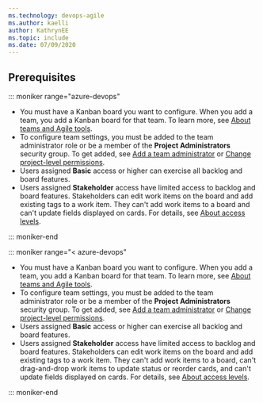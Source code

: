 ```yaml
---
ms.technology: devops-agile
ms.author: kaelli
author: KathrynEE
ms.topic: include
ms.date: 07/09/2020
---
```



## Prerequisites

::: moniker range="azure-devops"

* You must have a Kanban board you want to configure. When you add a team, you add a Kanban board for that team. To learn more, see [About teams and Agile tools](../../organizations/settings/about-teams-and-settings.md).
* To configure team settings, you must be added to the team administrator role or be a member of the **Project Administrators** security group. To get added, see [Add a team administrator](../../organizations/settings/add-team-administrator.md) or [Change project-level permissions](../../organizations/security/change-project-level-permissions.md).
* Users assigned **Basic** access or higher can exercise all backlog and board features.  
* Users assigned **Stakeholder** access have limited access to backlog and board features. Stakeholders can edit work items on the board and add existing tags to a work item. They can't add work items to a board and can't update fields displayed on cards. For details, see [About access levels](../../organizations/security/access-levels.md#access-level-settings).

::: moniker-end

::: moniker range="< azure-devops"

* You must have a Kanban board you want to configure. When you add a team, you add a Kanban board for that team. To learn more, see [About teams and Agile tools](../../organizations/settings/about-teams-and-settings.md). 
* To configure team settings, you must be added to the team administrator role or be a member of the **Project Administrators** security group. To get added, see [Add a team administrator](../../organizations/settings/add-team-administrator.md) or [Change project-level permissions](../../organizations/security/change-project-level-permissions.md).
* Users assigned **Basic** access or higher can exercise all backlog and board features.  
* Users assigned **Stakeholder** access have limited access to backlog and board features. Stakeholders can edit work items on the board and add existing tags to a work item. They can't add work items to a board, can't drag-and-drop work items to update status or reorder cards, and can't update fields displayed on cards. For details, see [About access levels](../../organizations/security/access-levels.md#access-level-settings).

::: moniker-end